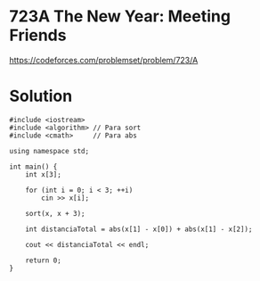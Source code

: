 # 723A	The New Year: Meeting Friends

https://codeforces.com/problemset/problem/723/A

# Solution

```
#include <iostream>
#include <algorithm> // Para sort
#include <cmath>     // Para abs

using namespace std;

int main() {
    int x[3];

    for (int i = 0; i < 3; ++i)
        cin >> x[i];

    sort(x, x + 3);

    int distanciaTotal = abs(x[1] - x[0]) + abs(x[1] - x[2]);

    cout << distanciaTotal << endl;

    return 0;
}
```